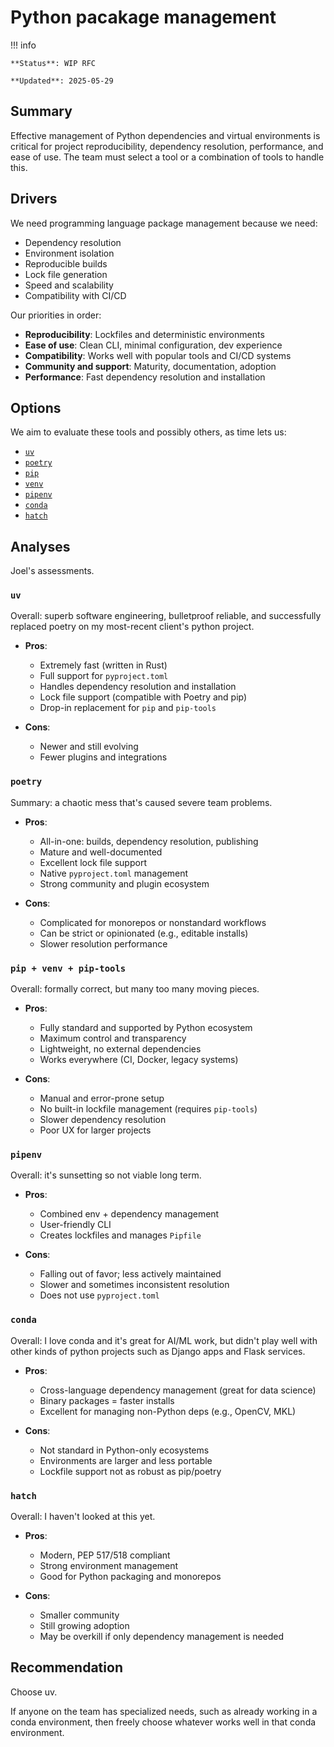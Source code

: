# Python pacakage management


!!! info

    **Status**: WIP RFC
    
    **Updated**: 2025-05-29

## Summary

Effective management of Python dependencies and virtual environments is critical
for project reproducibility, dependency resolution, performance, and ease of
use. The team must select a tool or a combination of tools to handle this.

## Drivers

We need programming language package management because we need:

* Dependency resolution
* Environment isolation
* Reproducible builds
* Lock file generation
* Speed and scalability
* Compatibility with CI/CD

Our priorities in order:

* **Reproducibility**: Lockfiles and deterministic environments
* **Ease of use**: Clean CLI, minimal configuration, dev experience
* **Compatibility**: Works well with popular tools and CI/CD systems
* **Community and support**: Maturity, documentation, adoption
* **Performance**: Fast dependency resolution and installation

## Options

We aim to evaluate these tools and possibly others, as time lets us:

* [`uv`](https://github.com/astral-sh/uv)
* [`poetry`](https://python-poetry.org/)
* [`pip`](https://pip.pypa.io/)
* [`venv`](https://docs.python.org/3/library/venv.html)
* [`pipenv`](https://pipenv.pypa.io/)
* [`conda`](https://docs.conda.io/en/latest/)
* [`hatch`](https://hatch.pypa.io/)

## Analyses

Joel's assessments.

### `uv`

Overall: superb software engineering, bulletproof reliable, and successfully
replaced poetry on my most-recent client's python project.

* **Pros**:

  * Extremely fast (written in Rust)
  * Full support for `pyproject.toml`
  * Handles dependency resolution and installation
  * Lock file support (compatible with Poetry and pip)
  * Drop-in replacement for `pip` and `pip-tools`

* **Cons**:

  * Newer and still evolving
  * Fewer plugins and integrations

### `poetry`

Summary: a chaotic mess that's caused severe team problems.

* **Pros**:

  * All-in-one: builds, dependency resolution, publishing
  * Mature and well-documented
  * Excellent lock file support
  * Native `pyproject.toml` management
  * Strong community and plugin ecosystem

* **Cons**:

  * Complicated for monorepos or nonstandard workflows
  * Can be strict or opinionated (e.g., editable installs)
  * Slower resolution performance

### `pip + venv + pip-tools`

Overall: formally correct, but many too many moving pieces.

* **Pros**:

  * Fully standard and supported by Python ecosystem
  * Maximum control and transparency
  * Lightweight, no external dependencies
  * Works everywhere (CI, Docker, legacy systems)
  
* **Cons**:

  * Manual and error-prone setup
  * No built-in lockfile management (requires `pip-tools`)
  * Slower dependency resolution
  * Poor UX for larger projects

### `pipenv`

Overall: it's sunsetting so not viable long term.

* **Pros**:

  * Combined env + dependency management
  * User-friendly CLI
  * Creates lockfiles and manages `Pipfile`

* **Cons**:

  * Falling out of favor; less actively maintained
  * Slower and sometimes inconsistent resolution
  * Does not use `pyproject.toml`

### `conda`

Overall: I love conda and it's great for AI/ML work, but didn't play well with
other kinds of python projects such as Django apps and Flask services.

* **Pros**:

  * Cross-language dependency management (great for data science)
  * Binary packages = faster installs
  * Excellent for managing non-Python deps (e.g., OpenCV, MKL)

* **Cons**:

  * Not standard in Python-only ecosystems
  * Environments are larger and less portable
  * Lockfile support not as robust as pip/poetry

### `hatch`

Overall: I haven't looked at this yet.

* **Pros**:

  * Modern, PEP 517/518 compliant
  * Strong environment management
  * Good for Python packaging and monorepos

* **Cons**:

  * Smaller community
  * Still growing adoption
  * May be overkill if only dependency management is needed

## Recommendation

Choose uv.

If anyone on the team has specialized needs, such as already working in a conda environment, then freely choose whatever works well in that conda environment.
